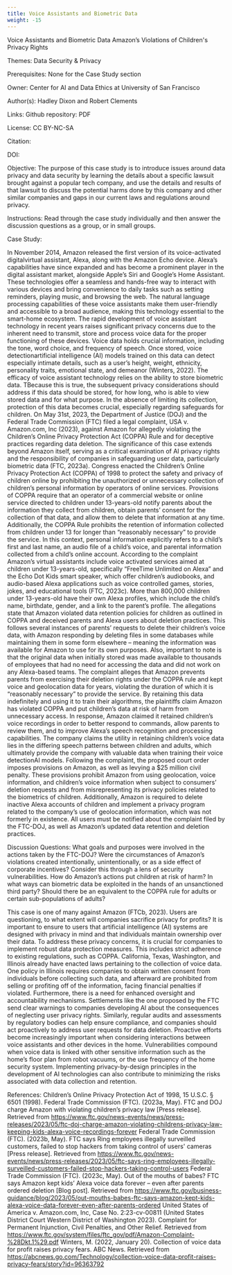 ```yaml
---
title: Voice Assistants and Biometric Data
weight: -15
---
```


Voice Assistants and Biometric Data
Amazon’s Violations of Children's Privacy Rights

Themes:
Data Security & Privacy

Prerequisites:
None for the Case Study section

Owner:
Center for AI and Data Ethics at University of San Francisco

Author(s):
Hadley Dixon and Robert Clements

Links:
Github repository:
PDF

License:
CC BY-NC-SA

Citation:

DOI:

Objective:
The purpose of this case study is to introduce issues around data privacy and data security by learning the details about a specific lawsuit brought against a popular tech company, and use the details and results of that lawsuit to discuss the potential harms done by this company and other similar companies and gaps in our current laws and regulations around privacy.

Instructions:
Read through the case study individually and then answer the discussion questions as a group, or in small groups.

Case Study:

In November 2014, Amazon released the first version of its voice-activated digitalvirtual assistant, Alexa, along with the Amazon Echo device. Alexa’s capabilities have since expanded and has become a prominent player in the digital assistant market, alongside Apple’s Siri and Google’s Home Assistant. These technologies offer a seamless and hands-free way to interact with various devices and bring convenience to daily tasks such as setting reminders, playing music, and browsing the web. The natural language processing capabilities of these voice assistants make them user-friendly and accessible to a broad audience, making this technology essential to the smart-home ecosystem.
The rapid development of voice assistant technology in recent years raises significant privacy concerns due to the inherent need to transmit, store and process voice data for the proper functioning of these devices. Voice data holds crucial information, including the tone, word choice, and frequency of speech. Once stored, voice detectionartificial intelligence (AI) models trained on this data can detect especially intimate details, such as a user’s height, weight, ethnicity, personality traits, emotional state, and demeanor (Winters, 2022).  The efficacy of voice assistant technology relies on the ability to store biometric data. TBecause this is true, the subsequent privacy considerations should address if this data should be stored, for how long, who is able to view stored data and for what purpose. In the absence of limiting its collection, protection of this data becomes crucial, especially regarding safeguards for children.
On May 31st, 2023, the Department of Justice (DOJ) and the Federal Trade Commission (FTC) filed a legal complaint, USA v. Amazon.com, Inc (2023), against Amazon for allegedly violating the Children’s Online Privacy Protection Act (COPPA) Rule and for deceptive practices regarding data deletion. The significance of this case extends beyond Amazon itself, serving as a critical examination of AI privacy rights and the responsibility of companies in safeguarding user data, particularly biometric data (FTC, 2023a).
 Congress enacted the Children’s Online Privacy Protection Act (COPPA) of 1998 to protect the safety and privacy of children online by prohibiting the unauthorized or unnecessary collection of children’s personal information by operators of online services. Provisions of COPPA require that an operator of a commercial website or online service directed to children under 13-years-old notify parents about the information they collect from children, obtain parents’ consent for the collection of that data, and allow them to delete that information at any time. Additionally, the COPPA Rule prohibits the retention of information collected from children under 13 for longer than “reasonably necessary” to provide the service. In this context, personal information explicitly refers to a child’s first and last name, an audio file of a child’s voice, and parental information collected from a child’s online account.
According to the complaint Amazon’s virtual assistants include voice activated services aimed at children under 13-years-old, specifically “FreeTime Unlimited on Alexa” and the Echo Dot Kids smart speaker, which offer children’s audiobooks, and audio-based Alexa applications such as voice controlled games, stories, jokes, and educational tools (FTC, 2023c). More than 800,000 children under 13-years-old have their own Alexa profiles, which include the child’s name, birthdate, gender, and a link to the parent’s profile. The allegations state that Amazon violated data retention policies for children as outlined in COPPA and deceived parents and Alexa users about deletion practices. This follows several instances of parents’ requests to delete their children’s voice data, with Amazon responding by deleting files in some databases while maintaining them in some form elsewhere – meaning the information was available for Amazon to use for its own purposes. Also, important to note is that the original data when initially stored was made available to thousands of employees that had no need for accessing the data and did not work on any Alexa-based teams. The complaint alleges that Amazon prevents parents from exercising their deletion rights under the COPPA rule and kept voice and geolocation data for years, violating the duration of which it is “reasonably necessary” to provide the service. By retaining this data indefinitely and using it to train their algorithms, the plaintiffs claim Amazon has violated COPPA and put children’s data at risk of harm from unnecessary access.
 In response, Amazon claimed it retained children’s voice recordings in order to better respond to commands, allow parents to review them, and to improve Alexa’s speech recognition and processing capabilities. The company claims the utility in retaining children’s voice data lies in the differing speech patterns between children and adults, which ultimately provide the company with valuable data when training their voice detectionAI models.
Following the complaint, the proposed court order imposes provisions on Amazon, as well as levying a $25 million civil penalty. These provisions prohibit Amazon from using geolocation, voice information, and children’s voice information when subject to consumers’ deletion requests and from misrepresenting its privacy policies related to the biometrics of children. Additionally, Amazon is required to delete inactive Alexa accounts of children and implement a privacy program related to the company’s use of geolocation information, which was not formerly in existence. All users must be notified about the complaint filed by the FTC-DOJ, as well as Amazon’s updated data retention and deletion practices.

Discussion Questions:
What goals and purposes were involved in the actions taken by the FTC-DOJ?
Were the circumstances of Amazon’s violations created intentionally, unintentionally, or as a side effect of corporate incentives?
Consider this through a lens of security vulnerabilities. How do Amazon’s actions put children at risk of harm? In what ways can biometric data be exploited in the hands of an unsanctioned third party?
Should there be an equivalent to the COPPA rule for adults or certain sub-populations of adults?

This case is one of many against Amazon (FTCb, 2023). Users are questioning, to what extent will companies sacrifice privacy for profits?  It is important to ensure to users that artificial intelligence (AI) systems are designed with privacy in mind and that individuals maintain ownership over their data.
To address these privacy concerns, it is crucial for companies to implement robust data protection measures. This includes strict adherence to existing regulations, such as COPPA. California, Texas, Washington, and Illinois already have enacted laws pertaining to the collection of voice data. One policy in Illinois requires companies to obtain written consent from individuals before collecting such data, and afterward are prohibited from selling or profiting off of the information, facing financial penalties if violated. Furthermore, there is a need for enhanced oversight and accountability mechanisms. Settlements like the one proposed by the FTC send clear warnings to companies developing AI about the consequences of neglecting user privacy rights. Similarly, regular audits and assessments by regulatory bodies can help ensure compliance, and companies should act proactively to address user requests for data deletion. Proactive efforts become increasingly important when considering interactions between voice assistants and other devices in the home. Vulnerabilities compound when voice data is linked with other sensitive information such as the home’s floor plan from robot vacuums, or the use frequency of the home security system. Implementing privacy-by-design principles in the development of AI technologies can also contribute to minimizing the risks associated with data collection and retention.


References:
Children’s Online Privacy Protection Act of 1998, 15 U.S.C. § 6501 (1998).
Federal Trade Commission (FTC). (2023a, May). FTC and DOJ charge Amazon with violating children’s privacy law [Press release]. Retrieved from https://www.ftc.gov/news-events/news/press-releases/2023/05/ftc-doj-charge-amazon-violating-childrens-privacy-law-keeping-kids-alexa-voice-recordings-forever
Federal Trade Commission (FTC). (2023b, May). FTC says Ring employees illegally surveilled customers, failed to stop hackers from taking control of users' cameras [Press release]. Retrieved from https://www.ftc.gov/news-events/news/press-releases/2023/05/ftc-says-ring-employees-illegally-surveilled-customers-failed-stop-hackers-taking-control-users
Federal Trade Commission (FTC). (2023c, May). Out of the mouths of babes? FTC says Amazon kept kids’ Alexa voice data forever – even after parents ordered deletion [Blog post]. Retrieved from https://www.ftc.gov/business-guidance/blog/2023/05/out-mouths-babes-ftc-says-amazon-kept-kids-alexa-voice-data-forever-even-after-parents-ordered
United States of America v. Amazon.com, Inc, Case No. 2:23-cv-00811 (United States District Court Western District of Washington 2023). Complaint for Permanent Injunction, Civil Penalties, and Other Relief. Retrieved from https://www.ftc.gov/system/files/ftc_gov/pdf/Amazon-Complaint-%28Dkt.1%29.pdf
Winters, M. (2022, January 20). Collection of voice data for profit raises privacy fears. ABC News. Retrieved from https://abcnews.go.com/Technology/collection-voice-data-profit-raises-privacy-fears/story?id=96363792
